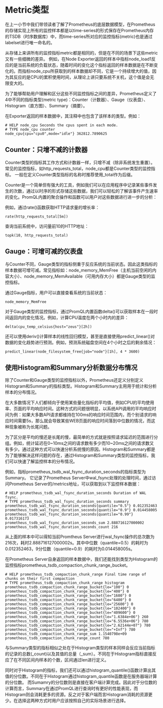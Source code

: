 # Metric类型

在上一小节中我们带领读者了解了Prometheus的底层数据模型，在Prometheus的存储实现上所有的监控样本都是以time-series的形式保存在Prometheus内存的TSDB（时序数据库）中，而time-series所对应的监控指标(metric)也是通过labelset进行唯一命名的。

从存储上来讲所有的监控指标metric都是相同的，但是在不同的场景下这些metric又有一些细微的差异。 例如，在Node Exporter返回的样本中指标node_load1反应的是当前系统的负载状态，随着时间的变化这个指标返回的样本数据是在不断变化的。而指标node_cpu所获取到的样本数据却不同，它是一个持续增大的值，因为其反应的是CPU的累积使用时间，从理论上讲只要系统不关机，这个值是会无限变大的。

为了能够帮助用户理解和区分这些不同监控指标之间的差异，Prometheus定义了4中不同的指标类型(metric type)：Counter（计数器）、Gauge（仪表盘）、Histogram（直方图）、Summary（摘要）。

在Exporter返回的样本数据中，其注释中也包含了该样本的类型。例如：

```
# HELP node_cpu Seconds the cpus spent in each mode.
# TYPE node_cpu counter
node_cpu{cpu="cpu0",mode="idle"} 362812.7890625
```

## Counter：只增不减的计数器

Counter类型的指标其工作方式和计数器一样，只增不减（除非系统发生重置）。常见的监控指标，如http_requests_total，node_cpu都是Counter类型的监控指标。 一般在定义Counter类型指标的名称时推荐使用_total作为后缀。

Counter是一个简单但有强大的工具，例如我们可以在应用程序中记录某些事件发生的次数，通过以时序的形式存储这些数据，我们可以轻松的了解该事件产生速率的变化。PromQL内置的聚合操作和函数可以用户对这些数据进行进一步的分析：

例如，通过rate()函数获取HTTP请求量的增长率：

```
rate(http_requests_total[5m])
```

查询当前系统中，访问量前10的HTTP地址：

```
topk(10, http_requests_total)
```

## Gauge：可增可减的仪表盘

与Counter不同，Gauge类型的指标侧重于反应系统的当前状态。因此这类指标的样本数据可增可减。常见指标如：node_memory_MemFree（主机当前空闲的内容大小）、node_memory_MemAvailable（可用内存大小）都是Gauge类型的监控指标。

通过Gauge指标，用户可以直接查看系统的当前状态：

```
node_memory_MemFree
```

对于Gauge类型的监控指标，通过PromQL内置函数delta()可以获取样本在一段时间返回内的变化情况。例如，计算CPU温度在两个小时内的差异：

```
delta(cpu_temp_celsius{host="zeus"}[2h])
```

还可以使用deriv()计算样本的线性回归模型，甚至是直接使用predict_linear()对数据的变化趋势进行预测。例如，预测系统磁盘空间在4个小时之后的剩余情况：

```
predict_linear(node_filesystem_free{job="node"}[1h], 4 * 3600)
```

## 使用Histogram和Summary分析数据分布情况

除了Counter和Gauge类型的监控指标以外，Prometheus还定义分别定义Histogram和Summary的指标类型。Histogram和Summary主用用于统计和分析样本的分布情况。

在大多数情况下人们都倾向于使用某些量化指标的平均值，例如CPU的平均使用率、页面的平均响应时间。这种方式的问题很明显，以系统API调用的平均响应时间为例：如果大多数API请求都维持在100ms的响应时间范围内，而个别请求的响应时间需要5s，那么就会导致某些WEB页面的响应时间落到中位数的情况，而这种现象被称为长尾问题。

为了区分是平均的慢还是长尾的慢，最简单的方式就是按照请求延迟的范围进行分组。例如，统计延迟在0~10ms之间的请求数有多少而10~20ms之间的请求数又有多少。通过这种方式可以快速分析系统慢的原因。Histogram和Summary都是为了能够解决这样问题的存在，通过Histogram和Summary类型的监控指标，我们可以快速了解监控样本的分布情况。 

例如，指标prometheus_tsdb_wal_fsync_duration_seconds的指标类型为Summary。 它记录了Prometheus Server中wal_fsync处理的处理时间，通过访问Prometheus Server的/metrics地址，可以获取到以下监控样本数据：

```
# HELP prometheus_tsdb_wal_fsync_duration_seconds Duration of WAL fsync.
# TYPE prometheus_tsdb_wal_fsync_duration_seconds summary
prometheus_tsdb_wal_fsync_duration_seconds{quantile="0.5"} 0.012352463
prometheus_tsdb_wal_fsync_duration_seconds{quantile="0.9"} 0.014458005
prometheus_tsdb_wal_fsync_duration_seconds{quantile="0.99"} 0.017316173
prometheus_tsdb_wal_fsync_duration_seconds_sum 2.888716127000002
prometheus_tsdb_wal_fsync_duration_seconds_count 216
```

从上面的样本中可以得知当前Promtheus Server进行wal_fsync操作的总次数为216次，耗时2.888716127000002s。其中中位数（quantile=0.5）的耗时为0.012352463，9分位数（quantile=0.9）的耗时为0.014458005s。

在Prometheus Server自身返回的样本数据中，我们还能找到类型为Histogram的监控指标prometheus_tsdb_compaction_chunk_range_bucket。

```
# HELP prometheus_tsdb_compaction_chunk_range Final time range of chunks on their first compaction
# TYPE prometheus_tsdb_compaction_chunk_range histogram
prometheus_tsdb_compaction_chunk_range_bucket{le="100"} 0
prometheus_tsdb_compaction_chunk_range_bucket{le="400"} 0
prometheus_tsdb_compaction_chunk_range_bucket{le="1600"} 0
prometheus_tsdb_compaction_chunk_range_bucket{le="6400"} 0
prometheus_tsdb_compaction_chunk_range_bucket{le="25600"} 0
prometheus_tsdb_compaction_chunk_range_bucket{le="102400"} 0
prometheus_tsdb_compaction_chunk_range_bucket{le="409600"} 0
prometheus_tsdb_compaction_chunk_range_bucket{le="1.6384e+06"} 260
prometheus_tsdb_compaction_chunk_range_bucket{le="6.5536e+06"} 780
prometheus_tsdb_compaction_chunk_range_bucket{le="2.62144e+07"} 780
prometheus_tsdb_compaction_chunk_range_bucket{le="+Inf"} 780
prometheus_tsdb_compaction_chunk_range_sum 1.1540798e+09
prometheus_tsdb_compaction_chunk_range_count 780
```

与Summary类型的指标相似之处在于Histogram类型的样本同样会反应当前指标的记录的总数(_count)以及其值的总量（_sum）。不同在于Histogram指标直接反应了在不同区间内样本的个数，区间通过len进行定义。

同时对于Histogram的指标，我们还可以通过histogram_quantile()函数计算出其值的分位数。不同在于Histogram通过histogram_quantile函数是在服务器端计算的分位数。 而Sumamry的分位数则是直接在客户端计算完成。因此对于分位数的计算而言，Summary在通过PromQL进行查询时有更好的性能表现，而Histogram则会消耗更多的资源。反之对于客户端而言Histogram消耗的资源更少。在选择这两种方式时用户应该按照自己的实际场景进行选择。